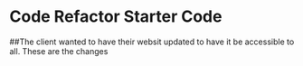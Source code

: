 # Code Refactor Starter Code

##The client wanted to have their websit updated to have it be accessible to all. These are the changes
